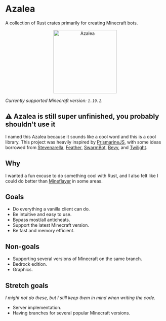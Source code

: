 # Azalea

A collection of Rust crates primarily for creating Minecraft bots.

<p align="center">
    <img src="https://cdn.matdoes.dev/images/flowering_azalea.webp" alt="Azalea" height="200">
</p>

<!-- The line below is automatically read and updated by the migrate script, so don't change it manually. -->
*Currently supported Minecraft version: `1.19.2`.*

## ⚠️ Azalea is still super unfinished, you probably shouldn't use it


I named this Azalea because it sounds like a cool word and this is a cool library.
This project was heavily inspired by [PrismarineJS](https://github.com/PrismarineJS), with some ideas borrowed from [Stevenarella](https://github.com/iceiix/stevenarella), [Feather](https://github.com/feather-rs/feather), [SwarmBot](https://github.com/andrewgazelka/SwarmBot), [Bevy](https://github.com/bevyengine/bevy), and [Twilight](https://github.com/twilight-rs/twilight).

## Why

I wanted a fun excuse to do something cool with Rust, and I also felt like I could do better than [Mineflayer](https://github.com/prismarinejs/mineflayer) in some areas.

## Goals

- Do everything a vanilla client can do.
- Be intuitive and easy to use.
- Bypass most/all anticheats.
- Support the latest Minecraft version.
- Be fast and memory efficient.

## Non-goals

- Supporting several versions of Minecraft on the same branch.
- Bedrock edition.
- Graphics.


## Stretch goals

*I might not do these, but I still keep them in mind when writing the code.*

- Server implementation.
- Having branches for several popular Minecraft versions.

